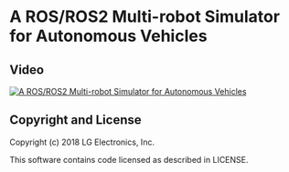 # A ROS/ROS2 Multi-robot Simulator for Autonomous Vehicles

## Video

[![A ROS/ROS2 Multi-robot Simulator for Autonomous Vehicles](http://img.youtube.com/vi/uCaOzrZ8wls/0.jpg)](https://youtu.be/uCaOzrZ8wls)



## Copyright and License

Copyright (c) 2018 LG Electronics, Inc.

This software contains code licensed as described in LICENSE.
